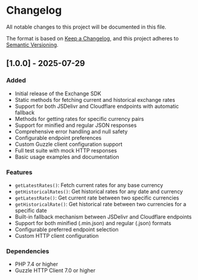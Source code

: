 # Changelog

All notable changes to this project will be documented in this file.

The format is based on [Keep a Changelog](https://keepachangelog.com/en/1.0.0/),
and this project adheres to [Semantic Versioning](https://semver.org/spec/v2.0.0.html).

## [1.0.0] - 2025-07-29

### Added
- Initial release of the Exchange SDK
- Static methods for fetching current and historical exchange rates
- Support for both JSDelivr and Cloudflare endpoints with automatic fallback
- Methods for getting rates for specific currency pairs
- Support for minified and regular JSON responses
- Comprehensive error handling and null safety
- Configurable endpoint preferences
- Custom Guzzle client configuration support
- Full test suite with mock HTTP responses
- Basic usage examples and documentation

### Features
- `getLatestRates()`: Fetch current rates for any base currency
- `getHistoricalRates()`: Get historical rates for any date and currency
- `getLatestRate()`: Get current rate between two specific currencies
- `getHistoricalRate()`: Get historical rate between two currencies for a specific date
- Built-in fallback mechanism between JSDelivr and Cloudflare endpoints
- Support for both minified (.min.json) and regular (.json) formats
- Configurable preferred endpoint selection
- Custom HTTP client configuration

### Dependencies
- PHP 7.4 or higher
- Guzzle HTTP Client 7.0 or higher